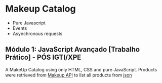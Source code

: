 # Makeup Catalog

- Pure Javascript
- Events
- Asynchronous requests

## Módulo 1: JavaScript Avançado [Trabalho Prático] - PÓS IGTI/XPE

A MakeUp Catalog using only HTML, CSS and pure JavaScript.
Products were retrieved from [Makeup API][mk1] to list all products from [json][json]

[mk1]: https://makeup-api.herokuapp.com/
[json]: https://makeup-api.herokuapp.com/api/v1/products.json